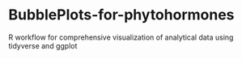 # BubblePlots-for-phytohormones
 R workflow for comprehensive visualization of analytical data using tidyverse and ggplot
